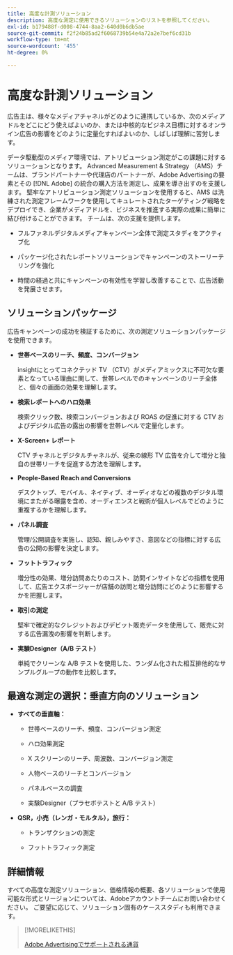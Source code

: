 ```yaml
---
title: 高度な計測ソリューション
description: 高度な測定に使用できるソリューションのリストを参照してください。
exl-id: b179488f-d008-4744-8aa2-640d0b6db5ae
source-git-commit: f2f24b85ad2f6068739b54e4a72a2e7bef6cd31b
workflow-type: tm+mt
source-wordcount: '455'
ht-degree: 0%

---
```


# 高度な計測ソリューション

広告主は、様々なメディアチャネルがどのように連携しているか、次のメディアドルをどこにどう使えばよいのか、または中核的なビジネス目標に対するオンライン広告の影響をどのように定量化すればよいのか、しばしば理解に苦労します。

データ駆動型のメディア環境では、アトリビューション測定がこの課題に対するソリューションとなります。 Advanced Measurement &amp; Strategy （AMS）チームは、ブランドパートナーや代理店のパートナーが、Adobe Advertisingの要素とその [!DNL Adobe] の統合の購入方法を測定し、成果を導き出すのを支援します。 堅牢なアトリビューション測定ソリューションを使用すると、AMS は洗練された測定フレームワークを使用してキュレートされたターゲティング戦略をデプロイでき、企業がメディアドルを、ビジネスを推進する実際の成果に簡単に結び付けることができます。 チームは、次の支援を提供します。

* フルファネルデジタルメディアキャンペーン全体で測定スタディをアクティブ化

* パッケージ化されたレポートソリューションでキャンペーンのストーリーテリングを強化

* 時間の経過と共にキャンペーンの有効性を学習し改善することで、広告活動を発展させます。

## ソリューションパッケージ

広告キャンペーンの成功を検証するために、次の測定ソリューションパッケージを使用できます。

* **世帯ベースのリーチ、頻度、コンバージョン**

  insightにとってコネクテッド TV （CTV）がメディアミックスに不可欠な要素となっている理由に関して、世帯レベルでのキャンペーンのリーチ全体と、個々の画面の効果を理解します。

* **検索レポートへのハロ効果**

  検索クリック数、検索コンバージョンおよび ROAS の促進に対する CTV およびデジタル広告の露出の影響を世帯レベルで定量化します。

* **X-Screen+ レポート**

  CTV チャネルとデジタルチャネルが、従来の線形 TV 広告を介して増分と独自の世帯リーチを促進する方法を理解します。

* **People-Based Reach and Conversions**

  デスクトップ、モバイル、ネイティブ、オーディオなどの複数のデジタル環境にまたがる曝露を含め、オーディエンスと戦術が個人レベルでどのように重複するかを理解します。

* **パネル調査**

  管理/公開調査を実施し、認知、親しみやすさ、意図などの指標に対する広告の公開の影響を決定します。

* **フットトラフィック**

  増分性の効果、増分訪問あたりのコスト、訪問インサイトなどの指標を使用して、広告エクスポージャーが店舗の訪問と増分訪問にどのように影響するかを把握します。

* **取引の測定**

  堅牢で確定的なクレジットおよびデビット販売データを使用して、販売に対する広告漏洩の影響を判断します。

* **実験Designer（A/B テスト）**

  単純でクリーンな A/B テストを使用した、ランダム化された相互排他的なサンプルグループの動作を比較します。

## 最適な測定の選択：垂直方向のソリューション

* **すべての垂直軸：**

   * 世帯ベースのリーチ、頻度、コンバージョン測定

   * ハロ効果測定

   * X スクリーンのリーチ、周波数、コンバージョン測定

   * 人物ベースのリーチとコンバージョン

   * パネルベースの調査

   * 実験Designer（プラセボテストと A/B テスト）

* **QSR，小売（レンガ・モルタル），旅行：**

   * トランザクションの測定

   * フットトラフィック測定

## 詳細情報

すべての高度な測定ソリューション、価格情報の概要、各ソリューションで使用可能な形式とリージョンについては、Adobeアカウントチームにお問い合わせください。 ご要望に応じて、ソリューション固有のケーススタディも利用できます。

>[!MORELIKETHIS]
>
>[Adobe Advertisingでサポートされる通貨 ](/help/dsp/currency.md)
